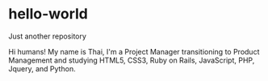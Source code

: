 # hello-world
Just another repository

Hi humans!
My name is Thai, I'm a Project Manager transitioning to Product Management and studying HTML5, CSS3, Ruby on Rails, JavaScript, PHP, Jquery, and Python.
